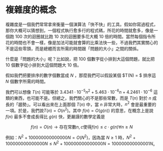 # 複雜度的概念

複雜度是一個我們常常拿來衡量一個演算法「快不快」的工具。假如你寫過程式，那你大概可以猜想到，一個程式執行愈多行的程式碼，所花的時間就愈多，像是一個跑 100 次的迴圈就比跑 10 次的迴圈要多花大概 10 倍的時間。當然每個指令所花的時間也不會一樣，像是加法可能就會算的比乘法快一些，不過我們其實關心的不是這些零頭，而是總體而言所需的時間跟「問題的大小」之間的關係。

什麼是「問題的大小」呢？比如說，把 100 個數字從小排到大這個問題，就比把 10 個數字從小排到大這個問題大 10 倍。

假如我們把要排序的數字個數當成 $N$ ，那麼我們可以假設某個 $T(N) = $ 排序這 $N$ 個數字所需的時間。

我們可以想像 $T(n)$ 可能等於 $3.4341 \cdot 10^{-5} n^2 + 5.463 \cdot 10^{-6} n + 4.2461 \cdot 10^{-6}$ 這類的東西，也可能不是。但總之，我們關心的不是那些常數，而是 $T(n)$ 對於 $n$ 成長的「趨勢」。可以看出來在上面那個 $T(n)$ 中，當 $n$ 非常大時，$n^2$ 會是最重要的一項。於是，我們說$T(n) = O(n^2)$。其中 $f(n) = O(g(n))$ 的意思，在概念上是說 $f(n)$ 最多不會成長得比 $g(n)$ 快，更嚴謹的數學定義是

$$f(n) = O(n) \rightarrow \text{存在常數} n, c \text{使得} f(n) \leq c \cdot g(n) \forall n \geq N$$

例如：$N^2 + 100000000000000N = O(N^2)$，因為當 $N \geq 1$ 時，$N^2 + 100000000000000N \leq N^2 + 100000000000000N = 100000000000001N$。


